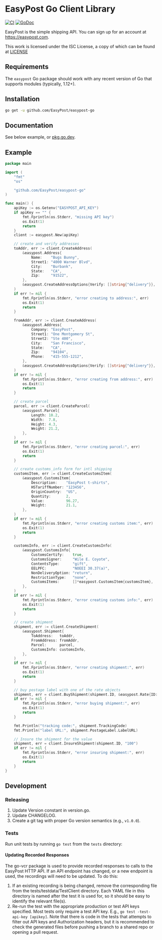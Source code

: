 # EasyPost Go Client Library

[![CI](https://github.com/EasyPost/easypost-go/workflows/CI/badge.svg)](https://github.com/EasyPost/easypost-go/actions?query=workflow%3ACI)
[![GoDoc](https://godoc.org/github.com/EasyPost/easypost-go?status.svg)](https://pkg.go.dev/github.com/EasyPost/easypost-go)

EasyPost is the simple shipping API. You can sign up for an account at <https://easypost.com>.

This work is licensed under the ISC License, a copy of which can be found at [LICENSE](LICENSE)

Requirements
------------

The `easypost` Go package should work with any recent version of Go that supports modules (typically, 1.12+).


Installation
------------

```bash
go get -u github.com/EasyPost/easypost-go
```

Documentation
-------------

See below example, or [pkg.go.dev](https://pkg.go.dev/github.com/EasyPost/easypost-go).

Example
-------

```go
package main

import (
	"fmt"
	"os"

	"github.com/EasyPost/easypost-go"
)

func main() {
	apiKey := os.Getenv("EASYPOST_API_KEY")
	if apiKey == "" {
		fmt.Fprintln(os.Stderr, "missing API key")
		os.Exit(1)
		return
	}
	client := easypost.New(apiKey)

	// create and verify addresses
	toAddr, err := client.CreateAddress(
		&easypost.Address{
			Name:    "Bugs Bunny",
			Street1: "4000 Warner Blvd",
			City:    "Burbank",
			State:   "CA",
			Zip:     "91522",
		},
		&easypost.CreateAddressOptions{Verify: []string{"delivery"}},
	)
	if err != nil {
		fmt.Fprintln(os.Stderr, "error creating to address:", err)
		os.Exit(1)
		return
	}

	fromAddr, err := client.CreateAddress(
		&easypost.Address{
			Company: "EasyPost",
			Street1: "One Montgomery St",
			Street2: "Ste 400",
			City:    "San Francisco",
			State:   "CA",
			Zip:     "94104",
			Phone:   "415-555-1212",
		},
		&easypost.CreateAddressOptions{Verify: []string{"delivery"}},
	)
	if err != nil {
		fmt.Fprintln(os.Stderr, "error creating from address:", err)
		os.Exit(1)
		return
	}

	// create parcel
	parcel, err := client.CreateParcel(
		&easypost.Parcel{
			Length: 10.2,
			Width:  7.8,
			Height: 4.3,
			Weight: 21.2,
		},
	)
	if err != nil {
		fmt.Fprintln(os.Stderr, "error creating parcel:", err)
		os.Exit(1)
		return
	}

	// create customs_info form for intl shipping
	customsItem, err := client.CreateCustomsItem(
		&easypost.CustomsItem{
			Description:    "EasyPost t-shirts",
			HSTariffNumber: "123456",
			OriginCountry:  "US",
			Quantity:       2,
			Value:          96.27,
			Weight:         21.1,
		},
	)
	if err != nil {
		fmt.Fprintln(os.Stderr, "error creating customs item:", err)
		os.Exit(1)
		return
	}

	customsInfo, err := client.CreateCustomsInfo(
		&easypost.CustomsInfo{
			CustomsCertify:    true,
			CustomsSigner:     "Wile E. Coyote",
			ContentsType:      "gift",
			EELPFC:            "NOEEI 30.37(a)",
			NonDeliveryOption: "return",
			RestrictionType:   "none",
			CustomsItems:      []*easypost.CustomsItem{customsItem},
		},
	)
	if err != nil {
		fmt.Fprintln(os.Stderr, "error creating customs info:", err)
		os.Exit(1)
		return
	}

	// create shipment
	shipment, err := client.CreateShipment(
		&easypost.Shipment{
			ToAddress:   toAddr,
			FromAddress: fromAddr,
			Parcel:      parcel,
			CustomsInfo: customsInfo,
		},
	)
	if err != nil {
		fmt.Fprintln(os.Stderr, "error creating shipment:", err)
		os.Exit(1)
		return
	}

	// buy postage label with one of the rate objects
	shipment, err = client.BuyShipment(shipment.ID, &easypost.Rate{ID: shipment.Rates[0].ID}, "")
	if err != nil {
		fmt.Fprintln(os.Stderr, "error buying shipment:", err)
		os.Exit(1)
		return
	}

	fmt.Println("tracking code:", shipment.TrackingCode)
	fmt.Println("label URL:", shipment.PostageLabel.LabelURL)

	// Insure the shipment for the value
	shipment, err = client.InsureShipment(shipment.ID, "100")
	if err != nil {
		fmt.Fprintln(os.Stderr, "error insuring shipment:", err)
		os.Exit(1)
		return
	}
}
```

Development
-----------

### Releasing
   1. Update Version constant in version.go.
   1. Update CHANGELOG.
   1. Create a git tag with proper Go version semantics (e.g., `v1.0.0`).

### Tests

Run unit tests by running `go test` from the `tests` directory:

#### Updating Recorded Responses

The go-vcr package is used to provide recorded responses to calls to the
EasyPost HTTP API. If an API endpoint has changed, or a new endpoint is used,
the recordings will need to be updated. To do this:
  1. If an existing recording is being changed, remove the corresponding file
     from the tests/testdata/TestClient directory. Each YAML file in this
     directory is named after the test it is used for, so it should be easy to
     identify the relevant file(s).
  2. Re-run the test with the appropriate production or test API keys specified.
     Most tests only require a test API key. E.g.,
     `go test -test-api-key [apikey]`. Note that there is code in the tests that
     attempts to filter out API keys and Authorization headers, but it is
     recommended to check the generated files before pushing a branch to a
     shared repo or opening a pull request.
